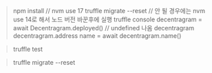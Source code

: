 > npm install 
// nvm use 17
> truffle migrate --reset
// 안 될 경우에는 nvm use 14로 해서 노드 버전 바꾼후에 실행
> truffle console
> decentragram = await Decentragram.deployed()
// undefined 나옴
> decentragram
> decentragram.address
> name = await decentragram.name()

> truffle test

> truffle migrate --reset